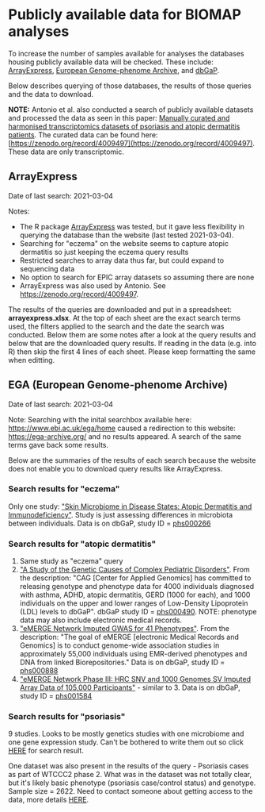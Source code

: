 # Publicly available data for BIOMAP analyses

To increase the number of samples available for analyses the databases housing publicly available data will be checked. These include: [ArrayExpress](https://www.ebi.ac.uk/arrayexpress/), [European Genome-phenome Archive](https://www.ebi.ac.uk/ega/home), and [dbGaP](https://www.ncbi.nlm.nih.gov/gap/). 

Below describes querying of those databases, the results of those queries and the data to download.

__NOTE:__ Antonio et al. also conducted a search of publicly available datasets and processed the data as seen in this paper: [Manually curated and harmonised transcriptomics datasets of psoriasis and atopic dermatitis patients](https://www.nature.com/articles/s41597-020-00696-8). The curated data can be found here: [https://zenodo.org/record/4009497](https://zenodo.org/record/4009497). These data are only transcriptomic.

## ArrayExpress

Date of last search: 2021-03-04

Notes: 

* The R package [ArrayExpress](http://www.bioconductor.org/packages/release/bioc/html/ArrayExpress.html) was tested, but it gave less flexibility in querying the database than the website (last tested 2021-03-04).
* Searching for "eczema" on the website seems to capture atopic dermatitis so just keeping the eczema query results
* Restricted searches to array data thus far, but could expand to sequencing data
* No option to search for EPIC array datasets so assuming there are none
* ArrayExpress was also used by Antonio. See https://zenodo.org/record/4009497.

The results of the queries are downloaded and put in a spreadsheet: __arrayexpress.xlsx__. At the top of each sheet are the exact search terms used, the filters applied to the search and the date the search was conducted. Below them are some notes after a look at the query results and below that are the downloaded query results. If reading in the data (e.g. into R) then skip the first 4 lines of each sheet. Please keep formatting the same when editting.

## EGA (European Genome-phenome Archive)

Date of last search: 2021-03-04

Note: Searching with the inital searchbox available here: https://www.ebi.ac.uk/ega/home caused a redirection to this website: https://ega-archive.org/ and no results appeared. A search of the same terms gave back some results.

Below are the summaries of the results of each search because the website does not enable you to download query results like ArrayExpress.

### Search results for "eczema"

Only one study: ["Skin Microbiome in Disease States: Atopic Dermatitis and Immunodeficiency"](https://ega-archive.org/studies/phs000266). Study is just assessing differences in microbiota between individuals. Data is on dbGaP, study ID = [phs000266](https://www.ncbi.nlm.nih.gov/projects/gap/cgi-bin/study.cgi?study_id=phs000266.v4.p1)


### Search results for "atopic dermatitis"

1. Same study as "eczema" query
2. ["A Study of the Genetic Causes of Complex Pediatric Disorders"](https://ega-archive.org/studies/phs000490). From the description: "CAG [Center for Applied Genomics] has committed to releasing genotype and phenotype data for 4000 individuals diagnosed with asthma, ADHD, atopic dermatitis, GERD (1000 for each), and 1000 individuals on the upper and lower ranges of Low-Density Lipoprotein (LDL) levels to dbGaP". dbGaP study ID = [phs000490](https://www.ncbi.nlm.nih.gov/projects/gap/cgi-bin/study.cgi?study_id=phs000490). NOTE: phenotype data may also include electronic medical records.
3. ["eMERGE Network Imputed GWAS for 41 Phenotypes"](https://ega-archive.org/studies/phs000888). From the description: "The goal of eMERGE [electronic Medical Records and Genomics] is to conduct genome-wide association studies in approximately 55,000 individuals using EMR-derived phenotypes and DNA from linked Biorepositories." Data is on dbGaP, study ID = [phs000888](https://www.ncbi.nlm.nih.gov/projects/gap/cgi-bin/study.cgi?study_id=phs000888)
4. ["eMERGE Network Phase III: HRC SNV and 1000 Genomes SV Imputed Array Data of 105,000 Participants"](https://ega-archive.org/studies/phs001584) - similar to 3. Data is on dbGaP, study ID = [phs001584](https://www.ncbi.nlm.nih.gov/projects/gap/cgi-bin/study.cgi?study_id=phs001584)

### Search results for "psoriasis"

9 studies. Looks to be mostly genetics studies with one microbiome and one gene expression study. Can't be bothered to write them out so click [HERE](https://ega-archive.org/search-results.php?query=psoriasis) for search result.

One dataset was also present in the results of the query - Psoriasis cases as part of WTCCC2 phase 2. What was in the dataset was not totally clear, but it's likely basic phenotype (psoriasis case/control status) and genotype. Sample size = 2622. Need to contact someone about getting access to the data, more details [HERE](https://ega-archive.org/datasets/EGAD00010000124).

